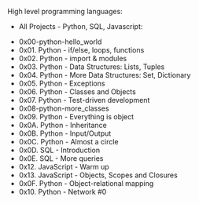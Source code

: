 High level programming languages:

* All Projects - Python, SQL, Javascript:
- 0x00-python-hello_world
- 0x01. Python - if/else, loops, functions
- 0x02. Python - import & modules
- 0x03. Python - Data Structures: Lists, Tuples
- 0x04. Python - More Data Structures: Set, Dictionary
- 0x05. Python - Exceptions
- 0x06. Python - Classes and Objects
- 0x07. Python - Test-driven development
- 0x08-python-more_classes
- 0x09. Python - Everything is object
- 0x0A. Python - Inheritance
- 0x0B. Python - Input/Output
- 0x0C. Python - Almost a circle
- 0x0D. SQL - Introduction
- 0x0E. SQL - More queries
- 0x12. JavaScript - Warm up
- 0x13. JavaScript - Objects, Scopes and Closures
- 0x0F. Python - Object-relational mapping
- 0x10. Python - Network #0
